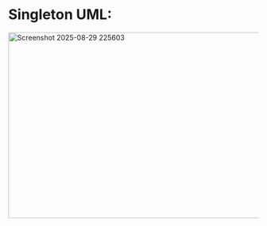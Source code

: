 # Singleton UML:
<img width="722" height="375" alt="Screenshot 2025-08-29 225603" src="https://github.com/user-attachments/assets/c603cc29-e6e8-4d04-8b29-67357008f2d3" />
